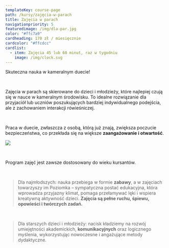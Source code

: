 ```yaml
---
templateKey: course-page
path: /kursy/zajęcia-w-parach
title: Zajęcia w parach
navigationpriority: 5
featuredimage: /img/dla-par.jpg
color: "#ffc7a9"
cardheading: 170 zł / miesięcznie
cardcolor: "#ffcdcc"
cardlist:
  - item: Zajęcia 45 lub 60 minut, raz w tygodniu
    image: /img/clock.svg
---
```

Skuteczna nauka w kameralnym duecie!

<br/>

Zajęcia w parach są skierowane do dzieci i młodzieży, które najlepiej czują się w nauce w kameralnym środowisku. To idealne rozwiązanie dla przyjaciół lub uczniów poszukujących bardziej indywidualnego podejścia, ale z zachowaniem interakcji rówieśniczej.

<br/>

Praca w duecie, zwłaszcza z osobą, którą już znają, zwiększa poczucie bezpieczeństwa, co przekłada się na większe **zaangażowanie i otwartość**.

![](/img/dla-par.jpg)

<br/>

Program zajęć jest zawsze dostosowany do wieku kursantów.

<br/>

> Dla najmłodszych: nauka przebiega w formie **zabawy**, a w zajęciach towarzyszy im Poziomka – sympatyczna postać edukacyjna, która wprowadza przyjazny klimat, pomaga przełamywać lęki i wspiera kreatywną aktywność dzieci. **Zajęcia są pełne ruchu, śpiewu, opowieści i twórczych zadań.**

<br/>

> Dla starszych dzieci i młodzieży: nacisk kładziemy na rozwój umiejętności akademickich, **komunikacyjnych** oraz logicznego myślenia, wykorzystując nowoczesne i angażujące metody dydaktyczne.